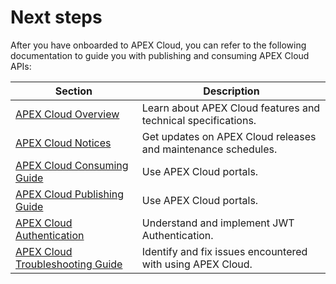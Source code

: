 # Next steps

After you have onboarded to APEX Cloud, you can refer to the following documentation to guide you with publishing and consuming APEX Cloud APIs:

| Section                                                                                                        | Description                                                   |
| -------------------------------------------------------------------------------------------------------------- | ------------------------------------------------------------- |
| [APEX Cloud Overview](https://www.developer.tech.gov.sg/products/categories/data-and-apis/apex-cloud/overview) | Learn about APEX Cloud features and technical specifications. |
| [APEX Cloud Notices](https://docs.developer.tech.gov.sg/sections/apex-cloud-notices)                           | Get updates on APEX Cloud releases and maintenance schedules. |
| [APEX Cloud Consuming Guide](sections/consuming/introudction)                                                  | Use APEX Cloud portals.                                       |
| [APEX Cloud Publishing Guide](sections/publishing/introudction)                                                | Use APEX Cloud portals.                                       |
| [APEX Cloud Authentication](sections/auth/introduction)                                                        | Understand and implement JWT Authentication.                  |
| [APEX Cloud Troubleshooting Guide](sections/troubleshooting/introudction)                                      | Identify and fix issues encountered with using APEX Cloud.    |
